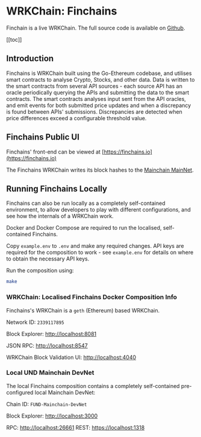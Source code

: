 # WRKChain: Finchains

Finchain is a live WRKChain. The full source code is available on [Github](https://github.com/unification-com/finchain).

[[toc]]

## Introduction

Finchains is WRKChain built using the Go-Ethereum codebase, and utilises smart contracts to analyse Crypto, Stocks, and other data. Data is written to the smart contracts from several API sources - each source API has an oracle periodically querying the APIs and submitting the data to the smart contracts. The smart contracts analyses input sent from the API oracles, and emit events for both submitted price updates and when a discrepancy is found between APIs' submissions. Discrepancies are detected when price differences exceed a configurable threshold value.  

## Finchains Public UI

Finchains' front-end can be viewed at [https://finchains.io](https://finchains.io)

The Finchains WRKChain writes its block hashes to the [Mainchain MainNet](https://explorer.unification.io/).

## Running Finchains Locally

Finchains can also be run locally as a completely self-contained environment, to allow developers to play with different configurations, and see how the internals of a WRKChain work.

Docker and Docker Compose are required to run the localised, self-contained
Finchains.

Copy `example.env` to `.env` and make any required changes. API keys are required
for the composition to work - see `example.env` for details on where to obtain the
necessary API keys.

Run the composition using:

```bash
make
```

### WRKChain: Localised Finchains Docker Composition Info

Finchains's WRKChain is a `geth` (Ethereum) based WRKChain.

Network ID: `2339117895`  

Block Explorer: [http://localhost:8081](http://localhost:8081)

JSON RPC: [http://localhost:8547](http://localhost:8547)

WRKChain Block Validation UI: [http://localhost:4040](http://localhost:4040)


### Local UND Mainchain DevNet

The local Finchains composition contains a completely self-contained pre-configured local Mainchain DevNet:

Chain ID: `FUND-Mainchain-DevNet  `

Block Explorer: [http://localhost:3000](http://localhost:3000)

RPC: [http://localhost:26661](http://localhost:26661)
REST: [https://localhost:1318](https://localhost:1318)
